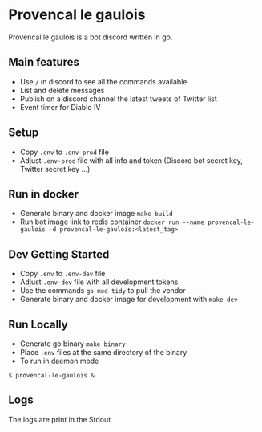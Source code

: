 # Provencal le gaulois
Provencal le gaulois is a bot discord written in go.

## Main features
* Use `/` in discord to see all the commands available
* List and delete messages
* Publish on a discord channel the latest tweets of Twitter list
* Event timer for Diablo IV

## Setup
* Copy `.env` to `.env-prod` file
* Adjust `.env-prod` file with all info and token (Discord bot secret key, Twitter secret key ...)

## Run in docker
* Generate binary and docker image `make build`
* Run bot image link to redis container `docker run --name provencal-le-gaulois -d provencal-le-gaulois:<latest_tag>`

## Dev Getting Started
* Copy `.env` to `.env-dev` file
* Adjust `.env-dev` file with all development tokens
* Use the commands `go mod tidy` to pull the vendor
* Generate binary and docker image for development with `make dev`

## Run Locally
* Generate go binary `make binary`
* Place `.env` files at the same directory of the binary
* To run in daemon mode
```
$ provencal-le-gaulois &
```

## Logs
The logs are print in the Stdout
